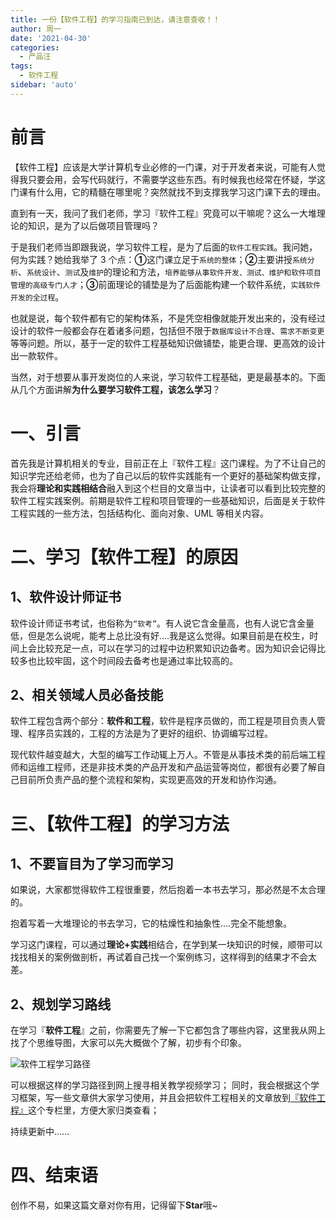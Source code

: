 ```yaml
---
title: 一份【软件工程】的学习指南已到达，请注意查收！！
author: 周一
date: '2021-04-30'
categories:
  - 产品汪
tags:
  - 软件工程
sidebar: 'auto'
---
```


# 前言

【软件工程】应该是大学计算机专业必修的一门课，对于开发者来说，可能有人觉得我只要会用，会写代码就行，不需要学这些东西。有时候我也经常在怀疑，学这门课有什么用，它的精髓在哪里呢？突然就找不到支撑我学习这门课下去的理由。

直到有一天，我问了我们老师，学习『软件工程』究竟可以干嘛呢？这么一大堆理论的知识，是为了以后做项目管理吗？

于是我们老师当即跟我说，学习软件工程，是为了后面的`软件工程实践`。我问她，何为实践？她给我举了 3 个点：**①**这门课立足于`系统的整体`；**②**主要讲授`系统分析`、`系统设计`、`测试`及`维护`的理论和方法，`培养能够从事软件开发、测试、维护和软件项目管理的高级专门人才`；**③**前面理论的铺垫是为了后面能构建一个软件系统，`实践软件开发的全过程`。

也就是说，每个软件都有它的架构体系，不是凭空相像就能开发出来的，没有经过设计的软件一般都会存在着诸多问题，包括但不限于`数据库设计不合理`、`需求不断变更`等等问题。所以，基于一定的软件工程基础知识做铺垫，能更合理、更高效的设计出一款软件。

当然，对于想要从事开发岗位的人来说，学习软件工程基础，更是最基本的。下面从几个方面讲解**为什么要学习软件工程，该怎么学习**？

# 一、引言

首先我是计算机相关的专业，目前正在上『软件工程』这门课程。为了不让自己的知识学完还给老师，也为了自己以后的软件实践能有一个更好的基础架构做支撑，我会将**理论和实践相结合**融入到这个栏目的文章当中，让读者可以看到比较完整的软件工程实践案例。前期是软件工程和项目管理的一些基础知识，后面是关于软件工程实践的一些方法，包括结构化、面向对象、UML 等相关内容。

# 二、学习【软件工程】的原因

## 1、软件设计师证书

软件设计师证书考试，也俗称为`“软考”`。有人说它含金量高，也有人说它含金量低，但是怎么说呢，能考上总比没有好....我是这么觉得。如果目前是在校生，时间上会比较充足一点，可以在学习的过程中边积累知识边备考。因为知识会记得比较多也比较牢固，这个时间段去备考也是通过率比较高的。

## 2、相关领域人员必备技能

软件工程包含两个部分：**软件和工程**，软件是程序员做的，而工程是项目负责人管理、程序员实践的，工程的方法是为了更好的组织、协调编写过程。

现代软件越变越大，大型的编写工作动辄上万人。不管是从事技术类的前后端工程师和运维工程师，还是非技术类的产品开发和产品运营等岗位，都很有必要了解自己目前所负责产品的整个流程和架构，实现更高效的开发和协作沟通。

# 三、【软件工程】的学习方法

## 1、不要盲目为了学习而学习

如果说，大家都觉得软件工程很重要，然后抱着一本书去学习，那必然是不太合理的。

抱着写着一大堆理论的书去学习，它的枯燥性和抽象性....完全不能想象。

学习这门课程，可以通过**理论+实践**相结合，在学到某一块知识的时候，顺带可以找找相关的案例做剖析，再试着自己找一个案例练习，这样得到的结果才不会太差。

## 2、规划学习路线

在学习『**软件工程**』之前，你需要先了解一下它都包含了哪些内容，这里我从网上找了个思维导图，大家可以先大概做个了解，初步有个印象。

![软件工程学习路径](https://mondaylab-1309616765.cos.ap-shanghai.myqcloud.com/images/202305270945670.png)

可以根据这样的学习路径到网上搜寻相关教学视频学习；
同时，我会根据这个学习框架，写一些文章供大家学习使用，并且会把软件工程相关的文章放到[『软件工程』](https://blog.csdn.net/weixin_44803753/category_10895589.html?spm=1001.2014.3001.5482)这个专栏里，方便大家归类查看；

持续更新中……

# 四、结束语

创作不易，如果这篇文章对你有用，记得留下**Star**哦~
